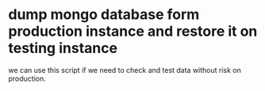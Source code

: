 # dump mongo database form production instance and restore it on testing instance
we can use this script if we need to check and test data without risk on production.

